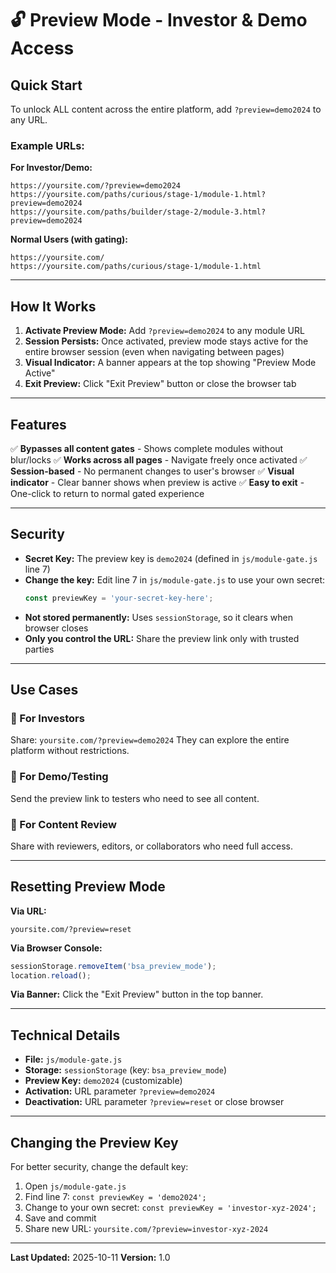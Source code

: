 # 🔓 Preview Mode - Investor & Demo Access

## Quick Start

To unlock ALL content across the entire platform, add `?preview=demo2024` to any URL.

### Example URLs:

**For Investor/Demo:**
```
https://yoursite.com/?preview=demo2024
https://yoursite.com/paths/curious/stage-1/module-1.html?preview=demo2024
https://yoursite.com/paths/builder/stage-2/module-3.html?preview=demo2024
```

**Normal Users (with gating):**
```
https://yoursite.com/
https://yoursite.com/paths/curious/stage-1/module-1.html
```

---

## How It Works

1. **Activate Preview Mode:** Add `?preview=demo2024` to any module URL
2. **Session Persists:** Once activated, preview mode stays active for the entire browser session (even when navigating between pages)
3. **Visual Indicator:** A banner appears at the top showing "Preview Mode Active"
4. **Exit Preview:** Click "Exit Preview" button or close the browser tab

---

## Features

✅ **Bypasses all content gates** - Shows complete modules without blur/locks
✅ **Works across all pages** - Navigate freely once activated
✅ **Session-based** - No permanent changes to user's browser
✅ **Visual indicator** - Clear banner shows when preview is active
✅ **Easy to exit** - One-click to return to normal gated experience

---

## Security

- **Secret Key:** The preview key is `demo2024` (defined in `js/module-gate.js` line 7)
- **Change the key:** Edit line 7 in `js/module-gate.js` to use your own secret:
  ```javascript
  const previewKey = 'your-secret-key-here';
  ```
- **Not stored permanently:** Uses `sessionStorage`, so it clears when browser closes
- **Only you control the URL:** Share the preview link only with trusted parties

---

## Use Cases

### 🎯 For Investors
Share: `yoursite.com/?preview=demo2024`
They can explore the entire platform without restrictions.

### 👥 For Demo/Testing
Send the preview link to testers who need to see all content.

### 📧 For Content Review
Share with reviewers, editors, or collaborators who need full access.

---

## Resetting Preview Mode

**Via URL:**
```
yoursite.com/?preview=reset
```

**Via Browser Console:**
```javascript
sessionStorage.removeItem('bsa_preview_mode');
location.reload();
```

**Via Banner:**
Click the "Exit Preview" button in the top banner.

---

## Technical Details

- **File:** `js/module-gate.js`
- **Storage:** `sessionStorage` (key: `bsa_preview_mode`)
- **Preview Key:** `demo2024` (customizable)
- **Activation:** URL parameter `?preview=demo2024`
- **Deactivation:** URL parameter `?preview=reset` or close browser

---

## Changing the Preview Key

For better security, change the default key:

1. Open `js/module-gate.js`
2. Find line 7: `const previewKey = 'demo2024';`
3. Change to your own secret: `const previewKey = 'investor-xyz-2024';`
4. Save and commit
5. Share new URL: `yoursite.com/?preview=investor-xyz-2024`

---

**Last Updated:** 2025-10-11
**Version:** 1.0
